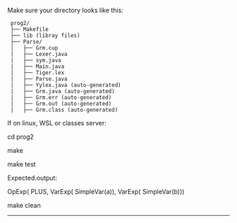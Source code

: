 Make sure your directory looks like this:

     prog2/
     ├── Makefile
     ├── lib (libray files)
     ├── Parse/
     │   ├── Grm.cup
     |   ├── Lexer.java
     |   ├── sym.java
     |   ├── Main.java
     |   ├── Tiger.lex
     |   ├── Parse.java
     |   ├── Yylex.java (auto-generated)
     |   ├── Grm.java (auto-generated)
     |   ├── Grm.err (auto-generated)
     |   ├── Grm.out (auto-generated)
     |   ├── Grm.class (auto-generated)
If on linux, WSL or classes server:

cd prog2

make 

make test

Expected.output: 

OpExp(
PLUS,
VarExp(
SimpleVar(a)),
VarExp(
SimpleVar(b)))


make clean

________





